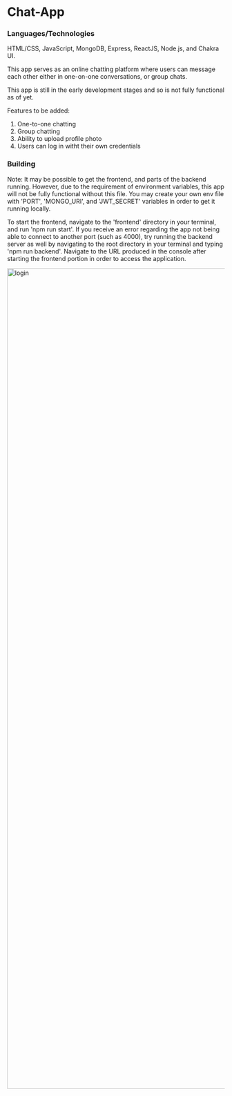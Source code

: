 # Chat-App

### Languages/Technologies

HTML/CSS, JavaScript, MongoDB, Express, ReactJS, Node.js, and Chakra UI.

This app serves as an online chatting platform where users can message each other either in one-on-one conversations, or group chats.

This app is still in the early development stages and so is not fully functional as of yet.

Features to be added:

1. One-to-one chatting
2. Group chatting
3. Ability to upload profile photo
4. Users can log in witht their own credentials

### Building

Note:
It may be possible to get the frontend, and parts of the backend running. However, due to the requirement of environment variables, this app will not be fully functional without this file. You may create your own env file with 'PORT', 'MONGO_URI', and 'JWT_SECRET' variables in order to get it running locally.

To start the frontend, navigate to the 'frontend' directory in your terminal, and run 'npm run start'. If you receive an error regarding the app not being able to connect to another port (such as 4000), try running the backend server as well by navigating to the root directory in your terminal and typing 'npm run backend'. Navigate to the URL produced in the console after starting the frontend portion in order to access the application.

<img width="1901" alt="login" src="https://user-images.githubusercontent.com/72053963/189711658-0c5c1a17-a769-40f5-a2e4-cb3a33d60df0.png">
